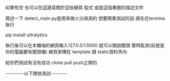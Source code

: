 如果有空 也可以在這邊寫關於這些網頁 程式 或是這個專題的描述文件

簡述一下 detect_main.py是用來做火災偵測的
想要簡單測試的話 請先在termina執行

pip install ultralytics

執行後可以在本機端的網頁輸入127.0.0.1:5000 就可以開啟鏡頭 實時監測(前提是你的電腦要有鏡頭囉)
網頁架構在 template 跟 static資料夾內


給你們測試有沒有成功 clone pull push之類的

---------以下開放測試--------

